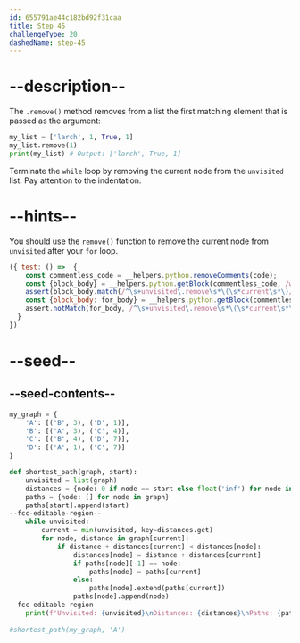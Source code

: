 ```yaml
---
id: 655791ae44c182bd92f31caa
title: Step 45
challengeType: 20
dashedName: step-45
---
```


# --description--

The `.remove()` method removes from a list the first matching element that is passed as the argument:

```py
my_list = ['larch', 1, True, 1]
my_list.remove(1)
print(my_list) # Output: ['larch', True, 1]
```

Terminate the `while` loop by removing the current node from the `unvisited` list. Pay attention to the indentation.

# --hints--

You should use the `remove()` function to remove the current node from `unvisited` after your `for` loop. 

```js
({ test: () =>  {
    const commentless_code = __helpers.python.removeComments(code);
    const {block_body} = __helpers.python.getBlock(commentless_code, /while\s+unvisited/);
    assert(block_body.match(/^\s+unvisited\.remove\s*\(\s*current\s*\)/m));
    const {block_body: for_body} = __helpers.python.getBlock(commentless_code, /for\s+node\s*,\s*distance\s+in\s+graph\s*\[\s*current\s*\]\s*/);
    assert.notMatch(for_body, /^\s+unvisited\.remove\s*\(\s*current\s*\)/m);
  }
})
```

# --seed--

## --seed-contents--

```py
my_graph = {
    'A': [('B', 3), ('D', 1)],
    'B': [('A', 3), ('C', 4)],
    'C': [('B', 4), ('D', 7)],
    'D': [('A', 1), ('C', 7)]
}

def shortest_path(graph, start):
    unvisited = list(graph)
    distances = {node: 0 if node == start else float('inf') for node in graph}
    paths = {node: [] for node in graph}
    paths[start].append(start)
--fcc-editable-region--    
    while unvisited:
        current = min(unvisited, key=distances.get)
        for node, distance in graph[current]:
            if distance + distances[current] < distances[node]:
                distances[node] = distance + distances[current]
                if paths[node][-1] == node:
                    paths[node] = paths[current]
                else:
                    paths[node].extend(paths[current])
                paths[node].append(node)
--fcc-editable-region--    
    print(f'Unvisited: {unvisited}\nDistances: {distances}\nPaths: {paths}')
    
#shortest_path(my_graph, 'A')

```
